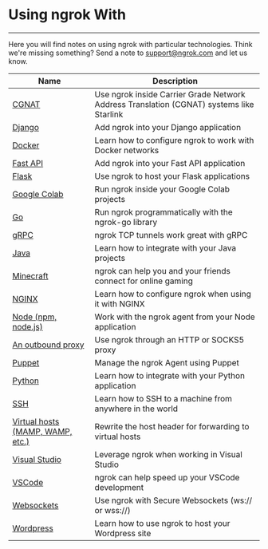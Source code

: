
# Using ngrok With
----------------

Here you will find notes on using ngrok with particular technologies. Think we're missing something? Send a note to [support@ngrok.com](mailto:support@ngrok.com) and let us know.

| Name | Description |
| --- | --- |
| [CGNAT](/using-ngrok-with/cgnat) | Use ngrok inside Carrier Grade Network Address Translation (CGNAT) systems like Starlink |
| [Django](/using-ngrok-with/django) | Add ngrok into your Django application |
| [Docker](/using-ngrok-with/docker) | Learn how to configure ngrok to work with Docker networks |
| [Fast API](/using-ngrok-with/fastAPI) | Add ngrok into your Fast API application |
| [Flask](/using-ngrok-with/flask) | Use ngrok to host your Flask applications |
| [Google Colab](/using-ngrok-with/googleColab) | Run ngrok inside your Google Colab projects |
| [Go](/using-ngrok-with/go) | Run ngrok programmatically with the ngrok-go library |
| [gRPC](/using-ngrok-with/gRPC) | ngrok TCP tunnels work great with gRPC |
| [Java](/using-ngrok-with/java) | Learn how to integrate with your Java projects |
| [Minecraft](/using-ngrok-with/minecraft) | ngrok can help you and your friends connect for online gaming |
| [NGINX](/using-ngrok-with/nginx) | Learn how to configure ngrok when using it with NGINX |
| [Node (npm, node.js)](/using-ngrok-with/node-js) | Work with the ngrok agent from your Node application |
| [An outbound proxy](/using-ngrok-with/outboundProxy) | Use ngrok through an HTTP or SOCKS5 proxy |
| [Puppet](/using-ngrok-with/puppet) | Manage the ngrok Agent using Puppet |
| [Python](/using-ngrok-with/python) | Learn how to integrate with your Python application |
| [SSH](/using-ngrok-with/ssh) | Learn how to SSH to a machine from anywhere in the world |
| [Virtual hosts (MAMP, WAMP, etc.)](/using-ngrok-with/virtualHosts) | Rewrite the host header for forwarding to virtual hosts |
| [Visual Studio](/using-ngrok-with/visualStudio) | Leverage ngrok when working in Visual Studio |
| [VSCode](/using-ngrok-with/vsCode) | ngrok can help speed up your VSCode development |
| [Websockets](/using-ngrok-with/websockets) | Use ngrok with Secure Websockets (ws:// or wss://) |
| [Wordpress](/using-ngrok-with/wordpress) | Learn how to use ngrok to host your Wordpress site |

